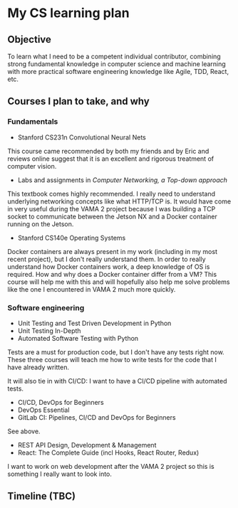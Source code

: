 # My CS learning plan

## Objective

To learn what I need to be a competent individual contributor,
combining strong fundamental knowledge in computer science and machine learning 
with more practical software engineering knowledge like
Agile, TDD, React, etc. 

## Courses I plan to take, and why

### Fundamentals

- Stanford CS231n Convolutional Neural Nets

This course came recommended by both my friends and by Eric and 
reviews online suggest that it is an excellent and rigorous treatment
of computer vision.

- Labs and assignments in *Computer Networking, a Top-down approach*

This textbook comes highly recommended.
I really need to understand underlying networking concepts
like what HTTP/TCP is.
It would have come in very useful during the VAMA 2 project
because I was building a TCP socket to communicate between
the Jetson NX and a Docker container running on the Jetson.

- Stanford CS140e Operating Systems

Docker containers are always present in my work
(including in my most recent project),
but I don't really understand them.
In order to really understand how Docker containers
work, a deep knowledge of OS is required.
How and why does a Docker container differ from a VM? 
This course will help me with this
and will hopefully also help me solve problems like
the one I encountered in VAMA 2 much more quickly.

### Software engineering 

- Unit Testing and Test Driven Development in Python
- Unit Testing In-Depth
- Automated Software Testing with Python

Tests are a must for production code,
but I don't have any tests right now.
These three courses will teach me how to write 
tests for the code that I have already written.

It will also tie in with CI/CD:
I want to have a CI/CD pipeline with automated tests.

- CI/CD, DevOps for Beginners
- DevOps Essential
- GitLab CI: Pipelines, CI/CD and DevOps for Beginners

See above.

- REST API Design, Development & Management
- React: The Complete Guide (incl Hooks, React Router, Redux)

I want to work on web development after the VAMA 2
project so this is something I really want to look into.

## Timeline (TBC)
